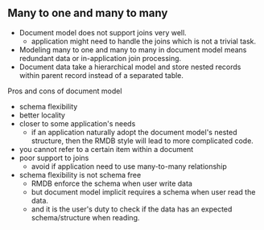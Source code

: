 ## Many to one and many to many 
- Document model does not support joins very well.
  - application might need to handle the joins which is not a trivial task.
- Modeling many to one and many to many in document model means redundant data or in-application join processing.
- Document data take a hierarchical model and store nested records within parent record instead of a separated table.

Pros and cons of document model
- schema flexibility
- better locality
- closer to some application's needs
  - if an application naturally adopt the document model's nested structure, then the RMDB style will lead to more complicated code.
- you cannot refer to a certain item within a document
- poor support to joins
  - avoid if application need to use many-to-many relationship
- schema flexibility is not schema free
  -  RMDB enforce the schema when user write data 
  -  but document model implicit requires a schema when user read the data.
    - and it is the user's duty to check if the data has an expected schema/structure when reading.
